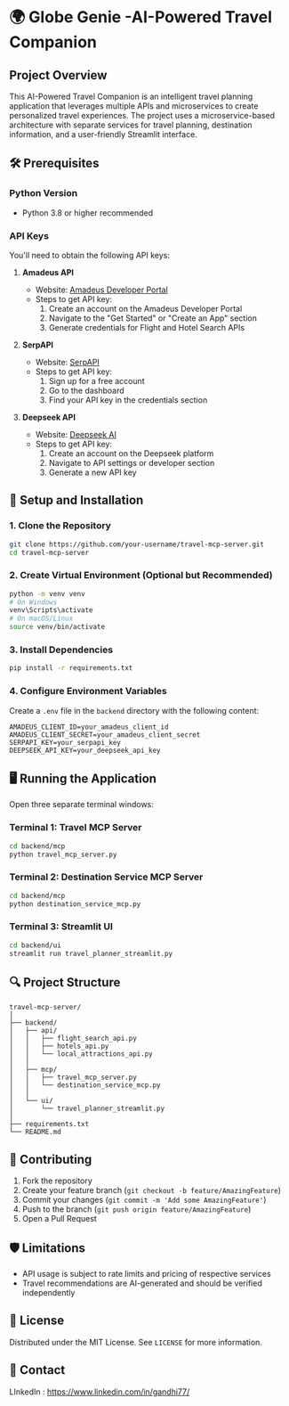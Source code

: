 # 🌍 Globe Genie -AI-Powered Travel Companion

## Project Overview

This AI-Powered Travel Companion is an intelligent travel planning application that leverages multiple APIs and microservices to create personalized travel experiences. The project uses a microservice-based architecture with separate services for travel planning, destination information, and a user-friendly Streamlit interface.

## 🛠 Prerequisites

### Python Version
- Python 3.8 or higher recommended

### API Keys
You'll need to obtain the following API keys:

1. **Amadeus API**
   - Website: [Amadeus Developer Portal](https://developers.amadeus.com/)
   - Steps to get API key:
     1. Create an account on the Amadeus Developer Portal
     2. Navigate to the "Get Started" or "Create an App" section
     3. Generate credentials for Flight and Hotel Search APIs

2. **SerpAPI**
   - Website: [SerpAPI](https://serpapi.com/)
   - Steps to get API key:
     1. Sign up for a free account
     2. Go to the dashboard
     3. Find your API key in the credentials section

3. **Deepseek API**
   - Website: [Deepseek AI](https://platform.deepseek.com/)
   - Steps to get API key:
     1. Create an account on the Deepseek platform
     2. Navigate to API settings or developer section
     3. Generate a new API key

## 🚀 Setup and Installation

### 1. Clone the Repository
```bash
git clone https://github.com/your-username/travel-mcp-server.git
cd travel-mcp-server
```

### 2. Create Virtual Environment (Optional but Recommended)
```bash
python -m venv venv
# On Windows
venv\Scripts\activate
# On macOS/Linux
source venv/bin/activate
```

### 3. Install Dependencies
```bash
pip install -r requirements.txt
```

### 4. Configure Environment Variables
Create a `.env` file in the `backend` directory with the following content:
```
AMADEUS_CLIENT_ID=your_amadeus_client_id
AMADEUS_CLIENT_SECRET=your_amadeus_client_secret
SERPAPI_KEY=your_serpapi_key
DEEPSEEK_API_KEY=your_deepseek_api_key
```

## 🖥️ Running the Application

Open three separate terminal windows:

### Terminal 1: Travel MCP Server
```bash
cd backend/mcp
python travel_mcp_server.py
```

### Terminal 2: Destination Service MCP Server
```bash
cd backend/mcp
python destination_service_mcp.py
```

### Terminal 3: Streamlit UI
```bash
cd backend/ui
streamlit run travel_planner_streamlit.py
```

## 🔍 Project Structure
```
travel-mcp-server/
│
├── backend/
│   ├── api/
│   │   ├── flight_search_api.py
│   │   ├── hotels_api.py
│   │   └── local_attractions_api.py
│   │
│   ├── mcp/
│   │   ├── travel_mcp_server.py
│   │   └── destination_service_mcp.py
│   │
│   └── ui/
│       └── travel_planner_streamlit.py
│
├── requirements.txt
└── README.md
```

## 🤝 Contributing
1. Fork the repository
2. Create your feature branch (`git checkout -b feature/AmazingFeature`)
3. Commit your changes (`git commit -m 'Add some AmazingFeature'`)
4. Push to the branch (`git push origin feature/AmazingFeature`)
5. Open a Pull Request

## 🛡️ Limitations
- API usage is subject to rate limits and pricing of respective services
- Travel recommendations are AI-generated and should be verified independently

## 📄 License
Distributed under the MIT License. See `LICENSE` for more information.

## 📧 Contact
LInkedIn : https://www.linkedin.com/in/gandhi77/